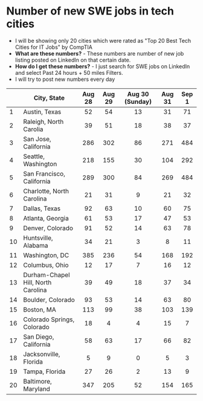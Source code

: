 # Number of new SWE jobs in tech cities

* I will be showing only 20 cities which were rated as "Top 20 Best Tech Cities for IT Jobs" by CompTIA
* **What are these numbers?** - These numbers are number of new job listing posted on LinkedIn on that certain date.
* **How do I get these numbers?** - I just search for SWE jobs on LinkedIn and select Past 24 hours + 50 miles Filters. 
* I will try to post new numbers every day

|  | City, State | Aug 28 | Aug 29 | Aug 30 (Sunday) | Aug 31 | Sep 1 |
| --- | --- | :-: | :-: | :-: | :-: | :-: |
| 1 |   Austin, Texas                       | 52  | 54  | 13  | 31  | 71  |
| 2 |   Raleigh, North Carolia              | 39  | 51  | 18  | 38  | 37  |
| 3 |   San Jose, California                | 286 | 302 | 86  | 271 | 484 |
| 4 |   Seattle, Washington                 | 218 | 155 | 30  | 104 | 292 |
| 5 |   San Francisco, California           | 289 | 300 | 84  | 269 | 484 |
| 6 |   Charlotte, North Carolina           | 21  | 31  | 9   | 21  | 32  |
| 7 |   Dallas, Texas                       | 92  | 63  | 10  | 60  | 75  |
| 8 |   Atlanta, Georgia                    | 61  | 53  | 17  | 47  | 53  |
| 9 |   Denver, Colorado                    | 91  | 52  | 14  | 63  | 78  |
| 10 |  Huntsville, Alabama                 | 34  | 21  | 3   | 8   | 11  |
| 11 |  Washington, DC                      | 385 | 236 | 54  | 168 | 192 |
| 12 |  Columbus, Ohio                      | 12  | 17  | 7   | 16  | 12  |
| 13 |  Durham-Chapel Hill, North Carolina  | 39  | 49  | 18  | 37  | 34  |
| 14 |  Boulder, Colorado                   | 93  | 53  | 14  | 63  | 80  |
| 15 |  Boston, MA                          | 113 | 99  | 38  | 103 | 139 |
| 16 |  Colorado Springs, Colorado          | 18  | 4   | 4   | 15  | 7   |
| 17 |  San Diego, California               | 58  | 63  | 17  | 66  | 82  |
| 18 |  Jacksonville, Florida               | 5   | 9   | 0   | 5   | 3   |
| 19 |  Tampa, Florida                      | 27  | 26  | 2   | 13  | 9   |
| 20 |  Baltimore, Maryland                 | 347 | 205 | 52  | 154 | 165  |
